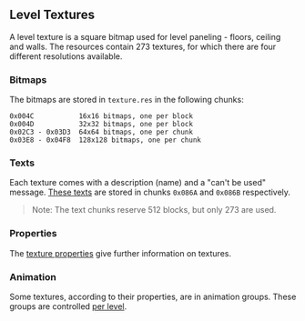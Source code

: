 ## Level Textures

A level texture is a square bitmap used for level paneling - floors, ceiling and walls. The resources contain 273 textures,
for which there are four different resolutions available.

### Bitmaps

The bitmaps are stored in ```texture.res``` in the following chunks:

    0x004C           16x16 bitmaps, one per block
    0x004D           32x32 bitmaps, one per block
    0x02C3 - 0x03D3  64x64 bitmaps, one per chunk
    0x03E8 - 0x04F8  128x128 bitmaps, one per chunk

### Texts

Each texture comes with a description (name) and a "can't be used" message. [These texts](../media/Texts.md)
are stored in chunks ```0x086A``` and ```0x086B``` respectively.

> Note: The text chunks reserve 512 blocks, but only 273 are used.

### Properties

The [texture properties](../fileFormat/PropertyFiles#texture-Properties-textprop.dat) give further information on textures.

### Animation

Some textures, according to their properties, are in animation groups. These groups are controlled [per level](../archives/textureAnimation.md).

